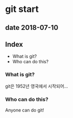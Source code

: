# git start
## date 2018-07-10

## Index
- What is git?
- Who can do this?

### What is git?

git은 1952년 영국에서 시작되어...


### Who can do this?

Anyone can do git!


